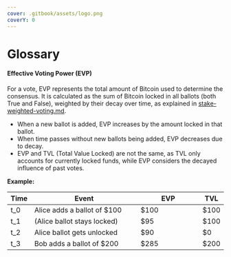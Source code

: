 ```yaml
---
cover: .gitbook/assets/logo.png
coverY: 0
---
```


# Glossary

#### Effective Voting Power (EVP)

For a vote, EVP represents the total amount of Bitcoin used to determine the consensus. It is calculated as the sum of Bitcoin locked in all ballots (both True and False), weighted by their decay over time, as explained in [stake-weighted-voting.md](protocol-beta-version/stake-weighted-voting.md "mention").

* When a new ballot is added, EVP increases by the amount locked in that ballot.
* When time passes without new ballots being added, EVP decreases due to decay.
* EVP and TVL (Total Value Locked) are not the same, as TVL only accounts for currently locked funds, while EVP considers the decayed influence of past votes.

**Example:**

<table><thead><tr><th>Time</th><th width="282">Event</th><th width="155">EVP</th><th>TVL</th></tr></thead><tbody><tr><td><span class="math">t_0</span></td><td>Alice adds a ballot of $100</td><td>$100</td><td>$100</td></tr><tr><td><span class="math">t_1</span></td><td>(Alice ballot stays locked)</td><td>$95</td><td>$100</td></tr><tr><td><span class="math">t_2</span></td><td>Alice ballot gets unlocked</td><td>$90</td><td>$0</td></tr><tr><td><span class="math">t_3</span></td><td>Bob adds a ballot of $200</td><td>$285</td><td>$200</td></tr></tbody></table>

